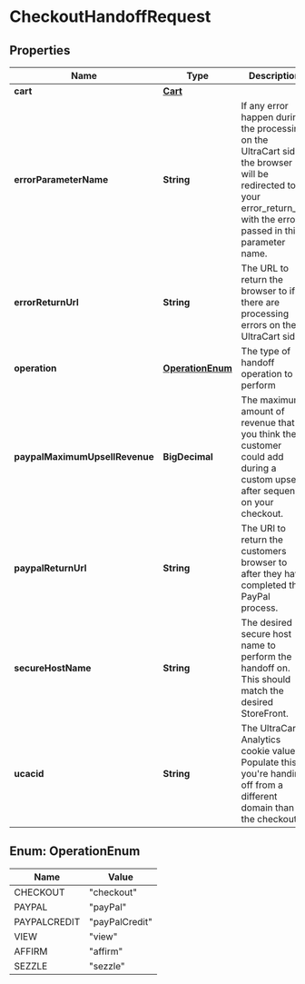 

# CheckoutHandoffRequest


## Properties

| Name | Type | Description | Notes |
|------------ | ------------- | ------------- | -------------|
|**cart** | [**Cart**](Cart.md) |  |  [optional] |
|**errorParameterName** | **String** | If any error happen during the processing on the UltraCart side, the browser will be redirected to your error_return_url with the error passed in this parameter name. |  [optional] |
|**errorReturnUrl** | **String** | The URL to return the browser to if there are processing errors on the UltraCart side. |  [optional] |
|**operation** | [**OperationEnum**](#OperationEnum) | The type of handoff operation to perform |  [optional] |
|**paypalMaximumUpsellRevenue** | **BigDecimal** | The maximum amount of revenue that you think the customer could add during a custom upsell after sequence on your checkout. |  [optional] |
|**paypalReturnUrl** | **String** | The URl to return the customers browser to after they have completed the PayPal process. |  [optional] |
|**secureHostName** | **String** | The desired secure host name to perform the handoff on.  This should match the desired StoreFront. |  [optional] |
|**ucacid** | **String** | The UltraCart Analytics cookie value.  Populate this if you&#39;re handing off from a different domain than the checkout. |  [optional] |



## Enum: OperationEnum

| Name | Value |
|---- | -----|
| CHECKOUT | &quot;checkout&quot; |
| PAYPAL | &quot;payPal&quot; |
| PAYPALCREDIT | &quot;payPalCredit&quot; |
| VIEW | &quot;view&quot; |
| AFFIRM | &quot;affirm&quot; |
| SEZZLE | &quot;sezzle&quot; |



